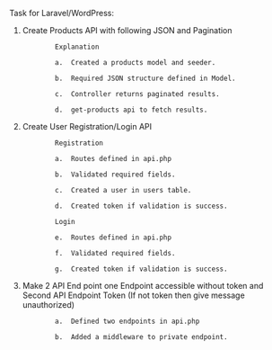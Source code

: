 Task for Laravel/WordPress:

1.	Create Products API with following JSON and Pagination

				Explanation

				a.	Created a products model and seeder.

				b.	Required JSON structure defined in Model.

				c.	Controller returns paginated results.

				d.	get-products api to fetch results.



2.	Create User Registration/Login API

				Registration

				a.	Routes defined in api.php

				b.	Validated required fields.

				c.	Created a user in users table.

				d.	Created token if validation is success. 

				Login

				e.	Routes defined in api.php

				f.	Validated required fields.

				g.	Created token if validation is success. 



3.	Make 2 API End point one Endpoint accessible without token and Second API Endpoint Token (If not token then give message unauthorized)

				a.	Defined two endpoints in api.php

				b.	Added a middleware to private endpoint. 

